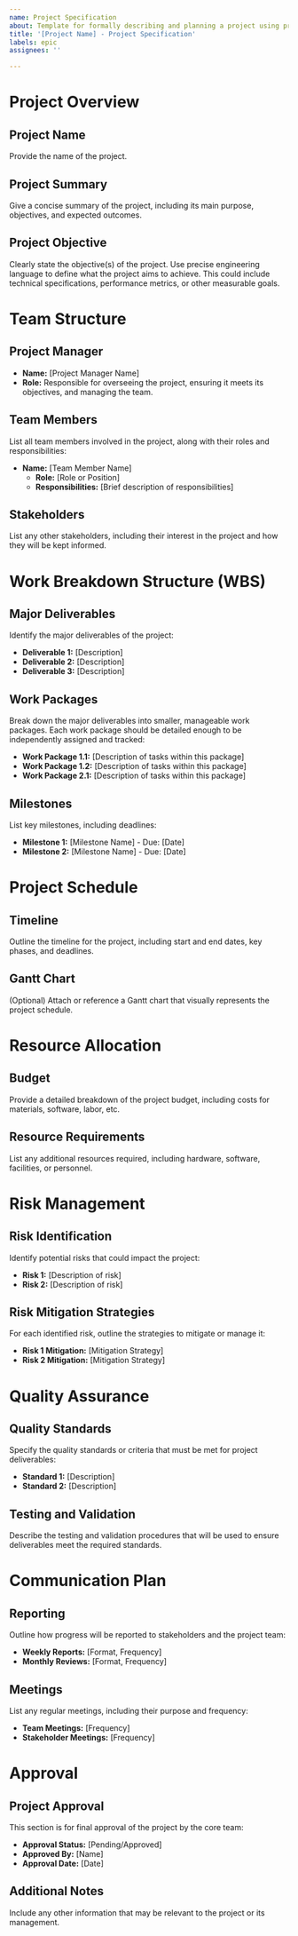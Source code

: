 ```yaml
---
name: Project Specification
about: Template for formally describing and planning a project using project management best practices
title: '[Project Name] - Project Specification'
labels: epic
assignees: ''

---
```


# Project Overview
## Project Name
Provide the name of the project.

## Project Summary
Give a concise summary of the project, including its main purpose, objectives, and expected outcomes.

## Project Objective
Clearly state the objective(s) of the project. Use precise engineering language to define what the project aims to achieve. This could include technical specifications, performance metrics, or other measurable goals.

# Team Structure
## Project Manager
- **Name:** [Project Manager Name]
- **Role:** Responsible for overseeing the project, ensuring it meets its objectives, and managing the team.

## Team Members
List all team members involved in the project, along with their roles and responsibilities:
- **Name:** [Team Member Name]
  - **Role:** [Role or Position]
  - **Responsibilities:** [Brief description of responsibilities]

## Stakeholders
List any other stakeholders, including their interest in the project and how they will be kept informed.

# Work Breakdown Structure (WBS)
## Major Deliverables
Identify the major deliverables of the project:
- **Deliverable 1:** [Description]
- **Deliverable 2:** [Description]
- **Deliverable 3:** [Description]

## Work Packages
Break down the major deliverables into smaller, manageable work packages. Each work package should be detailed enough to be independently assigned and tracked:
- **Work Package 1.1:** [Description of tasks within this package]
- **Work Package 1.2:** [Description of tasks within this package]
- **Work Package 2.1:** [Description of tasks within this package]

## Milestones
List key milestones, including deadlines:
- **Milestone 1:** [Milestone Name] - Due: [Date]
- **Milestone 2:** [Milestone Name] - Due: [Date]

# Project Schedule
## Timeline
Outline the timeline for the project, including start and end dates, key phases, and deadlines.

## Gantt Chart
(Optional) Attach or reference a Gantt chart that visually represents the project schedule.

# Resource Allocation
## Budget
Provide a detailed breakdown of the project budget, including costs for materials, software, labor, etc.

## Resource Requirements
List any additional resources required, including hardware, software, facilities, or personnel.

# Risk Management
## Risk Identification
Identify potential risks that could impact the project:
- **Risk 1:** [Description of risk]
- **Risk 2:** [Description of risk]

## Risk Mitigation Strategies
For each identified risk, outline the strategies to mitigate or manage it:
- **Risk 1 Mitigation:** [Mitigation Strategy]
- **Risk 2 Mitigation:** [Mitigation Strategy]

# Quality Assurance
## Quality Standards
Specify the quality standards or criteria that must be met for project deliverables:
- **Standard 1:** [Description]
- **Standard 2:** [Description]

## Testing and Validation
Describe the testing and validation procedures that will be used to ensure deliverables meet the required standards.

# Communication Plan
## Reporting
Outline how progress will be reported to stakeholders and the project team:
- **Weekly Reports:** [Format, Frequency]
- **Monthly Reviews:** [Format, Frequency]

## Meetings
List any regular meetings, including their purpose and frequency:
- **Team Meetings:** [Frequency]
- **Stakeholder Meetings:** [Frequency]

# Approval
## Project Approval
This section is for final approval of the project by the core team:
- **Approval Status:** [Pending/Approved]
- **Approved By:** [Name]
- **Approval Date:** [Date]

## Additional Notes
Include any other information that may be relevant to the project or its management.
